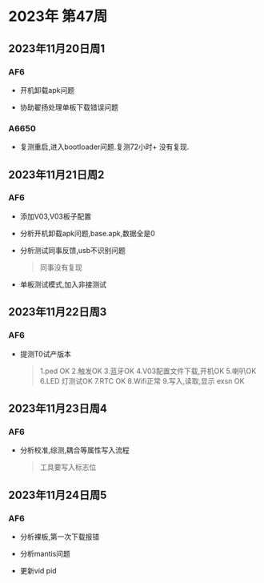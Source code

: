 # 2023年 第47周

## 2023年11月20日周1

### AF6

* 开机卸载apk问题

* 协助翟扬处理单板下载错误问题

### A6650

* 复测重启,进入bootloader问题.复测72小时+ 没有复现.

## 2023年11月21日周2

### AF6

* 添加V03,V03板子配置

* 分析开机卸载apk问题,base.apk,数据全是0

* 分析测试同事反馈,usb不识别问题
    > 同事没有复现

* 单板测试模式,加入非接测试

## 2023年11月22日周3

### AF6

* 提测T0试产版本

    > 1.ped OK
    > 2.触发OK
    > 3.蓝牙OK
    > 4.V03配置文件下载,开机OK
    > 5.喇叭OK
    > 6.LED 灯测试OK
    > 7.RTC OK
    > 8.Wifi正常
    > 9.写入,读取,显示 exsn OK

## 2023年11月23日周4

### AF6

* 分析校准,综测,耦合等属性写入流程
    > 工具要写入标志位

## 2023年11月24日周5

### AF6

* 分析裸板,第一次下载报错

* 分析mantis问题

* 更新vid pid